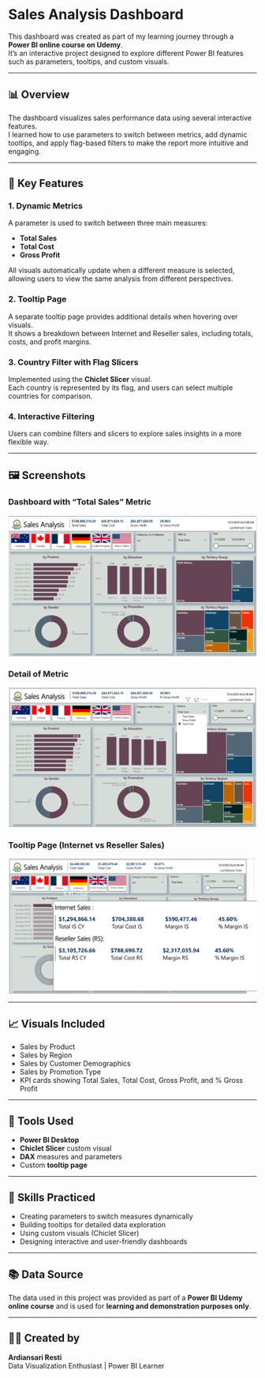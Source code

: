 # Sales Analysis Dashboard

This dashboard was created as part of my learning journey through a **Power BI online course on Udemy**.  
It’s an interactive project designed to explore different Power BI features such as parameters, tooltips, and custom visuals.

---

## 📊 Overview

The dashboard visualizes sales performance data using several interactive features.  
I learned how to use parameters to switch between metrics, add dynamic tooltips, and apply flag-based filters to make the report more intuitive and engaging.

---

## 🔹 Key Features

### 1. Dynamic Metrics
A parameter is used to switch between three main measures:
- **Total Sales**
- **Total Cost**
- **Gross Profit**

All visuals automatically update when a different measure is selected, allowing users to view the same analysis from different perspectives.

### 2. Tooltip Page
A separate tooltip page provides additional details when hovering over visuals.  
It shows a breakdown between Internet and Reseller sales, including totals, costs, and profit margins.

### 3. Country Filter with Flag Slicers
Implemented using the **Chiclet Slicer** visual.  
Each country is represented by its flag, and users can select multiple countries for comparison.

### 4. Interactive Filtering
Users can combine filters and slicers to explore sales insights in a more flexible way.

---

## 🖼️ Screenshots

### Dashboard with “Total Sales” Metric
![Sales Analysis Dashboard](Dashboard.png)

### Detail of Metric
![Metrics](Metrics.png)

### Tooltip Page (Internet vs Reseller Sales)
![Tooltip View](Tooltip.png)

---

## 📈 Visuals Included
- Sales by Product  
- Sales by Region  
- Sales by Customer Demographics  
- Sales by Promotion Type  
- KPI cards showing Total Sales, Total Cost, Gross Profit, and % Gross Profit  

---

## 🧩 Tools Used
- **Power BI Desktop**
- **Chiclet Slicer** custom visual
- **DAX** measures and parameters
- Custom **tooltip page**

---

## 🧠 Skills Practiced
- Creating parameters to switch measures dynamically  
- Building tooltips for detailed data exploration  
- Using custom visuals (Chiclet Slicer)  
- Designing interactive and user-friendly dashboards  

---

## 📚 Data Source
The data used in this project was provided as part of a **Power BI Udemy online course** and is used for **learning and demonstration purposes only**.

---

## 👩‍💻 Created by
**Ardiansari Resti**  
Data Visualization Enthusiast | Power BI Learner
